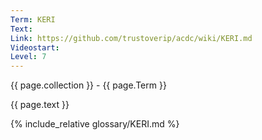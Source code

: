 ```yaml
---
Term: KERI
Text: 
Link: https://github.com/trustoverip/acdc/wiki/KERI.md
Videostart: 
Level: 7
---
```


{{ page.collection }} - {{ page.Term }}

   {{ page.text }}

{% include_relative glossary/KERI.md %}
